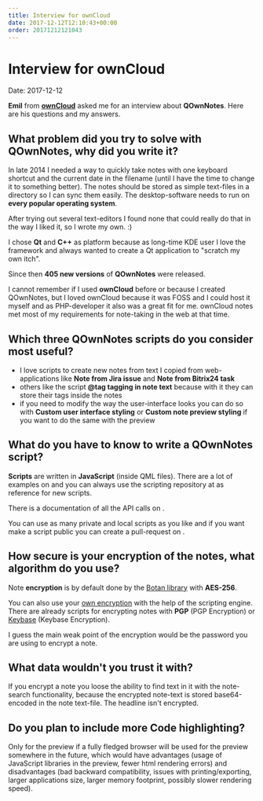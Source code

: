 ```yaml
---
title: Interview for ownCloud
date: 2017-12-12T12:10:43+00:00
order: 20171212121043
---
```


# Interview for ownCloud

<v-subheader class="blog">Date: 2017-12-12</v-subheader>

**Emil** from [**ownCloud**](https://owncloud.org/) asked me for an interview about **QOwnNotes**. Here are his questions and my answers.

What problem did you try to solve with QOwnNotes, why did you write it?
-----------------------------------------------------------------------

In late 2014 I needed a way to quickly take notes with one keyboard shortcut and the current date in the filename (until I have the time to change it to something better). The notes should be stored as simple text-files in a directory so I can sync them easily. The desktop-software needs to run on **every popular operating system**.

After trying out several text-editors I found none that could really do that in the way I liked it, so I wrote my own. :)

I chose **Qt** and **C++** as platform because as long-time KDE user I love the framework and always wanted to create a Qt application to "scratch my own itch".

Since then **405 new versions** of **QOwnNotes** were released.

I cannot remember if I used **ownCloud** before or because I created QOwnNotes, but I loved ownCloud because it was FOSS and I could host it myself and as PHP-developer it also was a great fit for me. ownCloud notes met most of my requirements for note-taking in the web at that time.

Which three QOwnNotes scripts do you consider most useful?
----------------------------------------------------------

- I love scripts to create new notes from text I copied from web-applications like **Note from Jira issue** and **Note from Bitrix24 task**
- others like the script **@tag tagging in note text** because with it they can store their tags inside the notes
- if you need to modify the way the user-interface looks you can do so with **Custom user interface styling** or **Custom note preview styling** if you want to do the same with the preview

What do you have to know to write a QOwnNotes script?
-----------------------------------------------------

**Scripts** are written in **JavaScript** (inside QML files). There are a lot of examples on  and you can always use the scripting repository at  as reference for new scripts.

There is a documentation of all the API calls on .

You can use as many private and local scripts as you like and if you want make a script public you can create a pull-request on .

How secure is your encryption of the notes, what algorithm do you use?
----------------------------------------------------------------------

Note **encryption** is by default done by the [Botan library](http://botan.randombit.net/) with **AES-256**.

You can also use your [own encryption](http://docs.qownnotes.org/en/develop/scripting/README.html#encryptionhook) with the help of the scripting engine. There are already scripts for encrypting notes with **PGP** (PGP Encryption) or [Keybase](https://keybase.io/) (Keybase Encryption).

I guess the main weak point of the encryption would be the password you are using to encrypt a note.

What data wouldn't you trust it with?
-------------------------------------

If you encrypt a note you loose the ability to find text in it with the note-search functionality, because the encrypted note-text is stored base64-encoded in the note text-file. The headline isn't encrypted.

Do you plan to include more Code highlighting?
----------------------------------------------

Only for the preview if a fully fledged browser will be used for the preview somewhere in the future, which would have advantages (usage of JavaScript libraries in the preview, fewer html rendering errors) and disadvantages (bad backward compatibility, issues with printing/exporting, larger applications size, larger memory footprint, possibly slower rendering speed).